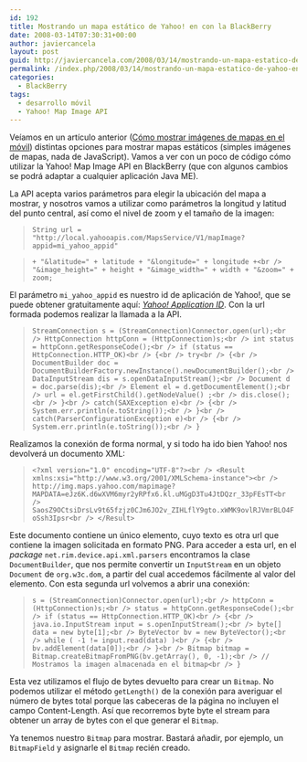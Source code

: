 ```yaml
---
id: 192
title: Mostrando un mapa estático de Yahoo! en con la BlackBerry
date: 2008-03-14T07:30:31+00:00
author: javiercancela
layout: post
guid: http://javiercancela.com/2008/03/14/mostrando-un-mapa-estatico-de-yahoo-en-con-la-blackberry/
permalink: /index.php/2008/03/14/mostrando-un-mapa-estatico-de-yahoo-en-con-la-blackberry/
categories:
  - BlackBerry
tags:
  - desarrollo móvil
  - Yahoo! Map Image API
---
```

Veíamos en un artículo anterior ([Cómo mostrar imágenes de mapas en el móvil](http://javiercancela.com/2008/02/25/como-mostrar-imagenes-de-mapas-en-el-movil/ "Cómo mostrar imágenes de mapas en el móvil")) distintas opciones para mostrar mapas estáticos (simples imágenes de mapas, nada de JavaScript). Vamos a ver con un poco de código cómo utilizar la Yahoo! Map Image API en BlackBerry (que con algunos cambios se podrá adaptar a cualquier aplicación Java ME).

La API acepta varios parámetros para elegir la ubicación del mapa a mostrar, y nosotros vamos a utilizar como parámetros la longitud y latitud del punto central, así como el nivel de zoom y el tamaño de la imagen:

> `String url = "http://local.yahooapis.com/MapsService/V1/mapImage?appid=mi_yahoo_appid"`
  
>  `+ "&latitude=" + latitude + "&longitude=" + longitude +<br />
"&image_height=" + height + "&image_width=" + width + "&zoom=" + zoom;`

El parámetro `mi_yahoo_appid` es nuestro id de aplicación de Yahoo!, que se puede obtener gratuitamente aquí: [_Yahoo! Application ID_](http://developer.yahoo.com/wsregapp/index.php "Yahoo! Application ID"). Con la url formada podemos realizar la llamada a la API.

> `StreamConnection s = (StreamConnection)Connector.open(url);<br />
HttpConnection httpConn = (HttpConnection)s;<br />
int status = httpConn.getResponseCode();<br />
if (status == HttpConnection.HTTP_OK)<br />
{<br />
try<br />
{<br />
DocumentBuilder doc = DocumentBuilderFactory.newInstance().newDocumentBuilder();<br />
DataInputStream dis = s.openDataInputStream();<br />
Document d = doc.parse(dis);<br />
Element el = d.getDocumentElement();<br />
url = el.getFirstChild().getNodeValue() ;<br />
dis.close();<br />
}<br />
catch(SAXException e)<br />
{<br />
System.err.println(e.toString());<br />
}<br />
catch(ParserConfigurationException e)<br />
{<br />
System.err.println(e.toString());<br />
}`

Realizamos la conexión de forma normal, y si todo ha ido bien Yahoo! nos devolverá un documento XML:

> `<?xml version="1.0" encoding="UTF-8"?><br />
<Result xmlns:xsi="http://www.w3.org/2001/XMLSchema-instance"><br />
http://img.maps.yahoo.com/mapimage?MAPDATA=eJz6K.d6wXVM6myr2yRPfx6.kl.uMGgD3Tu4JtDQzr_33pFEsTT<br />
SaosZ9OCtsiDrsLv9t65fzjz0CJm6JO2v_ZIHLflY9gto.xWMK9ovlRJVmrBLO4FoSsh3Ipsr<br />
</Result>`

Este documento contiene un único elemento, cuyo texto es otra url que contiene la imagen solicitada en formato PNG. Para acceder a esta url, en el _package_ `net.rim.device.api.xml.parsers` encontramos la clase `DocumentBuilder`, que nos permite convertir un `InputStream` en un objeto `Document` de `org.w3c.dom`, a partir del cual accedemos fácilmente al valor del elemento. Con esta segunda url volvemos a abrir una conexión:

> `s = (StreamConnection)Connector.open(url);<br />
httpConn = (HttpConnection)s;<br />
status = httpConn.getResponseCode();<br />
if (status == HttpConnection.HTTP_OK)<br />
{<br />
java.io.InputStream input = s.openInputStream();<br />
byte[] data = new byte[1];<br />
ByteVector bv = new ByteVector();<br />
while ( -1 != input.read(data) )<br />
{<br />
bv.addElement(data[0]);<br />
}<br />
Bitmap bitmap = Bitmap.createBitmapFromPNG(bv.getArray(), 0, -1);<br />
// Mostramos la imagen almacenada en el bitmap<br />
}`

Esta vez utilizamos el flujo de bytes devuelto para crear un `Bitmap`. No podemos utilizar el método `getLength()` de la conexión para averiguar el número de bytes total porque las cabeceras de la página no incluyen el campo Content-Length. Así que recorremos byte byte el stream para obtener un array de bytes con el que generar el `Bitmap`.
  
Ya tenemos nuestro `Bitmap` para mostrar. Bastará añadir, por ejemplo, un `BitmapField` y asignarle el `Bitmap` recién creado.